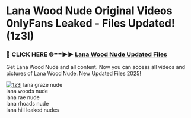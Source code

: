 # Lana Wood Nude Original Videos 0nlyFans Leaked - Files Updated! (1z3l)

<h3>🔴 CLICK HERE 🌐==►► <a href="https://tinyurl.com/5h6xmrr3" rel="nofollow">Lana Wood Nude Updated Files</a></h3>

Get Lana Wood Nude and all content. Now you can access all videos and pictures of Lana Wood Nude. New Updated Files 2025!

[![1z3l](https://i.imgur.com/KVD873Z.gif)](https://tinyurl.com/5h6xmrr3)
lana graze nude<br>
lana woods nude<br>
lana rae nude<br>
lana rhoads nude<br>
lana hill leaked nudes